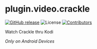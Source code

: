 # plugin.video.crackle
[![GitHub release](https://img.shields.io/github/release/eracknaphobia/plugin.video.crackle.svg)](https://github.com/eracknaphobia/plugin.video.crackle/releases)
![License](https://img.shields.io/badge/license-GPL%20(%3E%3D%202)-orange)
[![Contributors](https://img.shields.io/github/contributors/eracknaphobia/plugin.video.crackle.svg)](https://github.com/eracknaphobia/plugin.video.crackle/graphs/contributors)

Watch Crackle thru Kodi

*Only on Android Devices*
